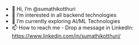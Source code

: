 - 👋 Hi, I’m @sumathikotthuri
- 👀 I’m interested in all backend technologies
- 🌱 I’m currently exploring AI/ML Technologies
- 📫 How to reach me - Drop a message in LinkedIn: https://www.linkedin.com/in/sumathikotthuri/

<!---
sumathikotthuri/sumathikotthuri is a ✨ special ✨ repository because its `README.md` (this file) appears on your GitHub profile.
You can click the Preview link to take a look at your changes.
--->
